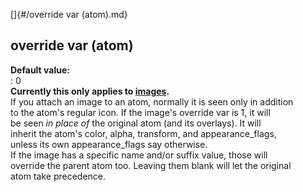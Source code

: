 []{#/override var (atom).md}    
## override var (atom)    
**Default value:**    
:   0    
**Currently this only applies to [images](/image).**    
If you attach an image to an atom, normally it is seen only in addition    
to the atom\'s regular icon. If the image\'s override var is 1, it will    
be seen *in place of* the original atom (and its overlays). It will    
inherit the atom\'s color, alpha, transform, and appearance_flags,    
unless its own appearance_flags say otherwise.    
If the image has a specific name and/or suffix value, those will    
override the parent atom too. Leaving them blank will let the original    
atom take precedence.  